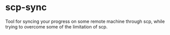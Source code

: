# scp-sync
Tool for syncing your progress on some remote machine through scp, while trying to overcome some of the limitation of scp.
